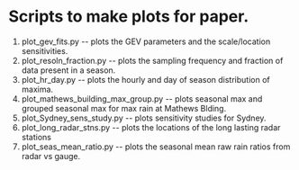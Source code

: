 # Scripts to make plots for paper.

1) plot_gev_fits.py -- plots the GEV parameters and the scale/location sensitivities.
2) plot_resoln_fraction.py -- plots the sampling frequency and fraction of data present in a season.
3) plot_hr_day.py -- plots the hourly and day of season distribution of maxima.
4) plot_mathews_building_max_group.py -- plots seasonal max and grouped seasonal max for max rain at Mathews Blding.
5) plot_Sydney_sens_study.py -- plots  sensitivity studies for Sydney.
6) plot_long_radar_stns.py -- plots the locations of the long lasting radar stations
7) plot_seas_mean_ratio.py -- plots the seasonal mean raw rain ratios from radar vs gauge.